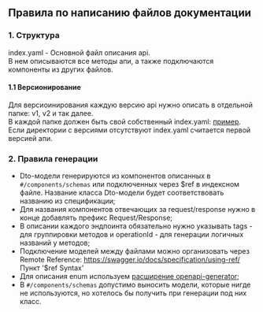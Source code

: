 ## Правила по написанию файлов документации

### 1. Cтруктура
index.yaml - Основной файл описания api.  
В нем описываются все методы апи, а также подключаются компоненты из других файлов.  
#### 1.1 Версионирование

Для версиоинирования каждую версию api нужно описать в отдельной папке: v1, v2 и так далее.  
В каждой папке должен быть свой собственный index.yaml: [пример](https://github.com/greensight/laravel-openapi-server-generator/tree/master/tests/api-docs).  
Если директории с версиями отсутствуют index.yaml считается первой версией апи.  

### 2. Правила генерации
* Dto-модели генерируются из компонентов описанных в `#/components/schemas` или подключенных через $ref в индексном файле. Название класса Dto-модели будет соответствовать названию из спецификации;
* Для названия компонентов отвечающих за request/response нужно в конце добавлять префикс Request/Response;
* В описании каждого эндпоинта обязательно нужно указывать tags - для группировки методов и operationId - для генерации логичных названий у методов;
* Подключение моделей между файлами можно организовать через Remote Reference: https://swagger.io/docs/specification/using-ref/ Пункт '$ref Syntax'
* Для описания enum используем [расширение openapi-generator](https://github.com/OpenAPITools/openapi-generator/blob/master/docs/templating.md#enum);
* В `#/components/schemas` допустимо выносить модели, которые нигде не используются, но хотелось бы получить при генерации под них класс.
